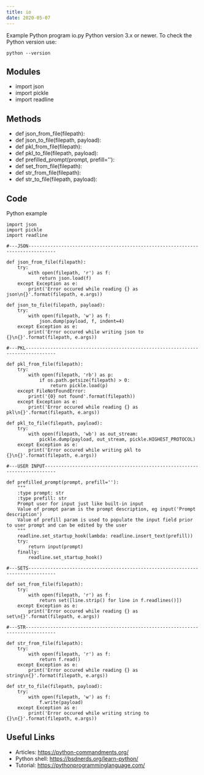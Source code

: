 ```yaml
---
title: io
date: 2020-05-07
---
```

Example Python program io.py
Python version 3.x or newer.
To check the Python version use:

    python --version

## Modules

* import json
* import pickle
* import readline

## Methods

* def json_from_file(filepath):
* def json_to_file(filepath, payload):
* def pkl_from_file(filepath):
* def pkl_to_file(filepath, payload):
* def prefilled_prompt(prompt, prefill=''):
* def set_from_file(filepath):
* def str_from_file(filepath):
* def str_to_file(filepath, payload):

## Code

Python example

    import json
    import pickle
    import readline
    
    #---JSON--------------------------------------------------------------------------------
    
    def json_from_file(filepath):
        try:
            with open(filepath, 'r') as f:
                return json.load(f)
        except Exception as e:
            print('Error occured while reading {} as json\n{}'.format(filepath, e.args))
    
    def json_to_file(filepath, payload):
        try:
            with open(filepath, 'w') as f:
                json.dump(payload, f, indent=4)
        except Exception as e:
            print('Error occured while writing json to {}\n{}'.format(filepath, e.args))
            
    #---PKL---------------------------------------------------------------------------------
            
    def pkl_from_file(filepath):
        try:
            with open(filepath, 'rb') as p:
                if os.path.getsize(filepath) > 0:
                    return pickle.load(p)
        except FileNotFoundError:
            print('{0} not found'.format(filepath))
        except Exception as e:
            print('Error occured while reading {} as pkl\n{}'.format(filepath, e.args))
    
    def pkl_to_file(filepath, payload):
        try:
            with open(filepath, 'wb') as out_stream:
                pickle.dump(payload, out_stream, pickle.HIGHEST_PROTOCOL)
        except Exception as e:
            print('Error occured while writing pkl to {}\n{}'.format(filepath, e.args))
    
    #---USER INPUT--------------------------------------------------------------------------        
    
    def prefilled_prompt(prompt, prefill=''):
        """
        :type prompt: str
        :type prefill: str
        Prompt user for input just like built-in input
        Value of prompt param is the prompt description, eg input('Prompt description')
        Value of prefill param is used to populate the input field prior to user prompt and can be edited by the user
        """
        readline.set_startup_hook(lambda: readline.insert_text(prefill))
        try:
            return input(prompt)
        finally:
            readline.set_startup_hook()
            
    #---SETS--------------------------------------------------------------------------------
            
    def set_from_file(filepath):
        try:
            with open(filepath, 'r') as f:
                return set([line.strip() for line in f.readlines()])
        except Exception as e:
            print('Error occured while reading {} as set\n{}'.format(filepath, e.args))
    
    #---STR---------------------------------------------------------------------------------
    
    def str_from_file(filepath):
        try:
            with open(filepath, 'r') as f:
                return f.read()
        except Exception as e:
            print('Error occured while reading {} as string\n{}'.format(filepath, e.args))
            
    def str_to_file(filepath, payload):
        try:
            with open(filepath, 'w') as f:
                f.write(payload)
        except Exception as e:
            print('Error occured while writing string to {}\n{}'.format(filepath, e.args))

## Useful Links

- Articles: https://python-commandments.org/
- Python shell: https://bsdnerds.org/learn-python/
- Tutorial: https://pythonprogramminglanguage.com/
